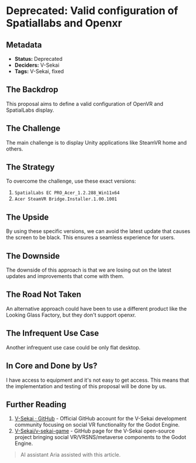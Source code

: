 # Deprecated: Valid configuration of Spatiallabs and Openxr

## Metadata

- **Status:** Deprecated
- **Deciders:** V-Sekai
- **Tags:** V-Sekai, fixed

## The Backdrop

This proposal aims to define a valid configuration of OpenVR and SpatialLabs display.

## The Challenge

The main challenge is to display Unity applications like SteamVR home and others.

## The Strategy

To overcome the challenge, use these exact versions:

1. `SpatialLabs EC PRO_Acer_1.2.288_Win11x64`
2. `Acer SteamVR Bridge.Installer.1.00.1001`

## The Upside

By using these specific versions, we can avoid the latest update that causes the screen to be black. This ensures a seamless experience for users.

## The Downside

The downside of this approach is that we are losing out on the latest updates and improvements that come with them.

## The Road Not Taken

An alternative approach could have been to use a different product like the Looking Glass Factory, but they don't support openxr.

## The Infrequent Use Case

Another infrequent use case could be only flat desktop.

## In Core and Done by Us?

I have access to equipment and it's not easy to get access. This means that the implementation and testing of this proposal will be done by us.

## Further Reading

1. [V-Sekai · GitHub](https://github.com/v-sekai) - Official GitHub account for the V-Sekai development community focusing on social VR functionality for the Godot Engine.
2. [V-Sekai/v-sekai-game](https://github.com/v-sekai/v-sekai-game) - GitHub page for the V-Sekai open-source project bringing social VR/VRSNS/metaverse components to the Godot Engine.

> AI assistant Aria assisted with this article.
